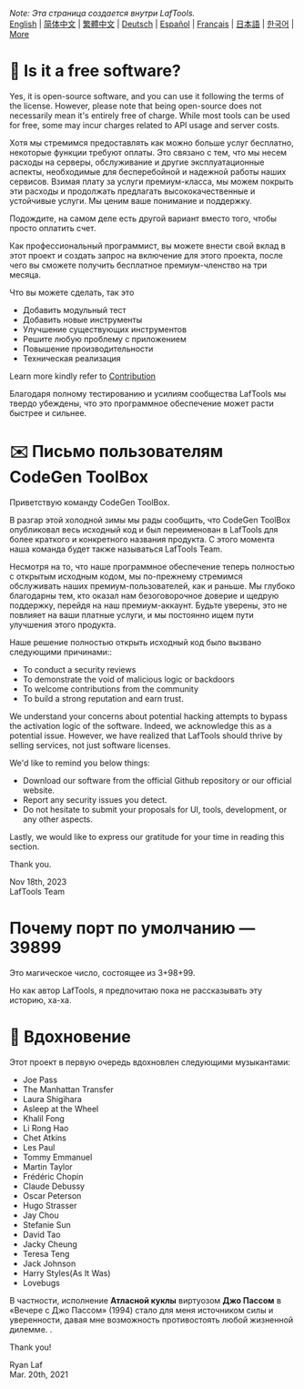 <i>Note: Эта страница создается внутри LafTools.</i> <br/> [English](/docs/en_US)  |  [简体中文](/docs/zh_CN)  |  [繁體中文](/docs/zh_HK)  |  [Deutsch](/docs/de)  |  [Español](/docs/es)  |  [Français](/docs/fr)  |  [日本語](/docs/ja)  |  [한국어](/docs/ko) | [More](/docs/) <br/>

# 🙋 Is it a free software?

Yes, it is open-source software, and you can use it following the terms of the license. However, please note that being open-source does not necessarily mean it's entirely free of charge. While most tools can be used for free, some may incur charges related to API usage and server costs.

Хотя мы стремимся предоставлять как можно больше услуг бесплатно, некоторые функции требуют оплаты. Это связано с тем, что мы несем расходы на серверы, обслуживание и другие эксплуатационные аспекты, необходимые для бесперебойной и надежной работы наших сервисов. Взимая плату за услуги премиум-класса, мы можем покрыть эти расходы и продолжать предлагать высококачественные и устойчивые услуги. Мы ценим ваше понимание и поддержку.

Подождите, на самом деле есть другой вариант вместо того, чтобы просто оплатить счет.

Как профессиональный программист, вы можете внести свой вклад в этот проект и создать запрос на включение для этого проекта, после чего вы сможете получить бесплатное премиум-членство на три месяца.

Что вы можете сделать, так это

- Добавить модульный тест
- Добавить новые инструменты
- Улучшение существующих инструментов
- Решите любую проблему с приложением
- Повышение производительности
- Техническая реализация

Learn more kindly refer to [Contribution](CONTRIBUTION.md)

Благодаря полному тестированию и усилиям сообщества LafTools мы твердо убеждены, что это программное обеспечение может расти быстрее и сильнее.

# ✉️ Письмо пользователям CodeGen ToolBox

Приветствую команду CodeGen ToolBox.

В разгар этой холодной зимы мы рады сообщить, что CodeGen ToolBox опубликовал весь исходный код и был переименован в LafTools для более краткого и конкретного названия продукта. С этого момента наша команда будет также называться LafTools Team.

Несмотря на то, что наше программное обеспечение теперь полностью с открытым исходным кодом, мы по-прежнему стремимся обслуживать наших премиум-пользователей, как и раньше. Мы глубоко благодарны тем, кто оказал нам безоговорочное доверие и щедрую поддержку, перейдя на наш премиум-аккаунт. Будьте уверены, это не повлияет на ваши платные услуги, и мы постоянно ищем пути улучшения этого продукта.

Наше решение полностью открыть исходный код было вызвано следующими причинами::

- To conduct a security reviews
- To demonstrate the void of malicious logic or backdoors
- To welcome contributions from the community
- To build a strong reputation and earn trust.

We understand your concerns about potential hacking attempts to bypass the activation logic of the software. Indeed, we acknowledge this as a potential issue. However, we have realized that LafTools should thrive by selling services, not just software licenses.

We'd like to remind you below things:

- Download our software from the official Github repository or our official website.
- Report any security issues you detect.
- Do not hesitate to submit your proposals for UI, tools, development, or any other aspects.

Lastly, we would like to express our gratitude for your time in reading this section.

Thank you.

Nov 18th, 2023  
LafTools Team

# Почему порт по умолчанию — 39899

Это магическое число, состоящее из 3+98+99.

Но как автор LafTools, я предпочитаю пока не рассказывать эту историю, ха-ха.

# 🎷 Вдохновение

Этот проект в первую очередь вдохновлен следующими музыкантами:

- Joe Pass
- The Manhattan Transfer
- Laura Shigihara
- Asleep at the Wheel
- Khalil Fong
- Li Rong Hao
- Chet Atkins
- Les Paul
- Tommy Emmanuel
- Martin Taylor
- Frédéric Chopin
- Claude Debussy
- Oscar Peterson
- Hugo Strasser
- Jay Chou
- Stefanie Sun
- David Tao
- Jacky Cheung
- Teresa Teng
- Jack Johnson
- Harry Styles(As It Was)
- Lovebugs

В частности, исполнение **Атласной куклы** виртуозом **Джо Пассом** в «Вечере с Джо Пассом» (1994) стало для меня источником силы и уверенности, давая мне возможность противостоять любой жизненной дилемме. .

Thank you!

Ryan Laf  
Mar. 20th, 2021
